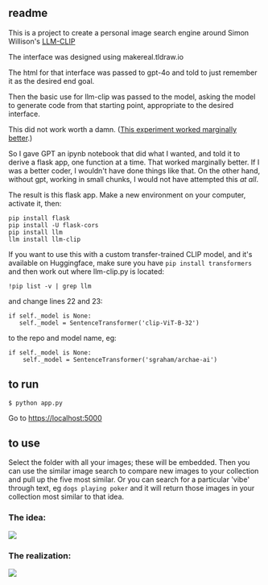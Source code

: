 ## readme

This is a project to create a personal image search engine around Simon Willison's [LLM-CLIP](https://github.com/simonw/llm-clip)

The interface was designed using makereal.tldraw.io

The html for that interface was passed to gpt-4o and told to just remember it as the desired end goal.

Then the basic use for llm-clip was passed to the model, asking the model to generate code from that starting point, appropriate to the desired interface.

This did not work worth a damn. ([This experiment worked marginally better](https://github.com/shawngraham/text-to-kg).)

So I gave GPT an ipynb notebook that did what I wanted, and told it to derive a flask app, one function at a time. That worked marginally better. If I was a better coder, I wouldn't have done things like that. On the other hand, without gpt, working in small chunks, I would not have attempted this _at all_.

The result is this flask app. Make a new environment on your computer, activate it, then:

```
pip install flask
pip install -U flask-cors
pip install llm
llm install llm-clip
```

If you want to use this with a custom transfer-trained CLIP model, and it's available on Huggingface, make sure you have `pip install transformers` and then work out where llm-clip.py is located:

```!pip list -v | grep llm```

and change lines 22 and 23:

```
if self._model is None:
   self._model = SentenceTransformer('clip-ViT-B-32')
```

to the repo and model name, eg:

```
if self._model is None:
	self._model = SentenceTransformer('sgraham/archae-ai')
```

## to run

```$ python app.py```

Go to [https://localhost:5000](https://localhost:5000)

## to use

Select the folder with all your images; these will be embedded. Then you can use the similar image search to compare new images to your collection and pull up the five most similar. Or you can search for a particular 'vibe' through text, eg `dogs playing poker` and it will return those images in your collection most similar to that idea.

### The idea:

![](the-idea.png)

### The realization:

![](the-actual.png)